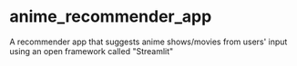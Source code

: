 # anime_recommender_app
A recommender app that suggests anime shows/movies from users' input using an open framework called "Streamlit"

